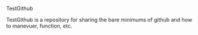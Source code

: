 TestGithub

TestGithub is a repository for sharing the bare minimums of github and how to manevuer, function, etc.
